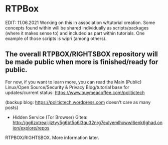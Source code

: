 # RTPBox

                              
EDIT: 11.06.2021 Working on this in association w/tutorial creation. Some concepts found within will be shared individually as scripts/packages (where it makes sense to) and included as part within tutorials.
One example of those scripts is wipri (among others).

## The overall RTPBOX/RIGHTSBOX repository will be made public when more is finished/ready for public.

For now, if you want to learn more, you can read the Main (Public) Linux/Open Source/Security & Privacy Blog/tutorial base for updates/current status: https://www.buymeacoffee.com/politictech

(backup blog: https://politictech.wordpress.com doesn't care as many posts)

+ Hidden Service (Tor Browser) Gitea: http://gg6zxtreajiijztyy5g6bt5o6l3qu32nrg7eulyemlhxwwl6enk6ghad.onion/explore/repos

RTPBOX/RIGHTSBOX. More information later. 
